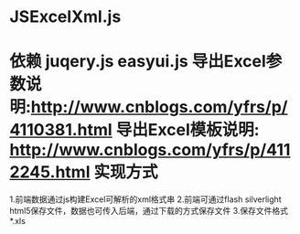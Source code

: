 JSExcelXml.js
==========
依赖 juqery.js easyui.js
导出Excel参数说明:http://www.cnblogs.com/yfrs/p/4110381.html
导出Excel模板说明: http://www.cnblogs.com/yfrs/p/4112245.html
实现方式
=========
1.前端数据通过js构建Excel可解析的xml格式串
2.前端可通过flash silverlight html5保存文件，数据也可传入后端，通过下载的方式保存文件
3.保存文件格式*.xls
